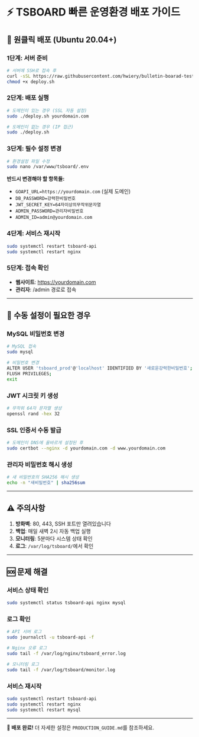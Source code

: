 # ⚡ TSBOARD 빠른 운영환경 배포 가이드

## 🚀 원클릭 배포 (Ubuntu 20.04+)

### 1단계: 서버 준비
```bash
# 서버에 SSH로 접속 후
curl -sSL https://raw.githubusercontent.com/hwiery/bulletin-boarad-test/main/deployment/deploy.sh -o deploy.sh
chmod +x deploy.sh
```

### 2단계: 배포 실행
```bash
# 도메인이 있는 경우 (SSL 자동 설정)
sudo ./deploy.sh yourdomain.com

# 도메인이 없는 경우 (IP 접근)
sudo ./deploy.sh
```

### 3단계: 필수 설정 변경
```bash
# 환경설정 파일 수정
sudo nano /var/www/tsboard/.env
```

**반드시 변경해야 할 항목들:**
- `GOAPI_URL=https://yourdomain.com` (실제 도메인)
- `DB_PASSWORD=강력한비밀번호` 
- `JWT_SECRET_KEY=64자이상의무작위문자열`
- `ADMIN_PASSWORD=관리자비밀번호`
- `ADMIN_ID=admin@yourdomain.com`

### 4단계: 서비스 재시작
```bash
sudo systemctl restart tsboard-api
sudo systemctl restart nginx
```

### 5단계: 접속 확인
- **웹사이트**: https://yourdomain.com
- **관리자**: /admin 경로로 접속

---

## 🔧 수동 설정이 필요한 경우

### MySQL 비밀번호 변경
```bash
# MySQL 접속
sudo mysql

# 비밀번호 변경
ALTER USER 'tsboard_prod'@'localhost' IDENTIFIED BY '새로운강력한비밀번호';
FLUSH PRIVILEGES;
exit
```

### JWT 시크릿 키 생성
```bash
# 무작위 64자 문자열 생성
openssl rand -hex 32
```

### SSL 인증서 수동 발급
```bash
# 도메인이 DNS에 올바르게 설정된 후
sudo certbot --nginx -d yourdomain.com -d www.yourdomain.com
```

### 관리자 비밀번호 해시 생성
```bash
# 새 비밀번호의 SHA256 해시 생성
echo -n "새비밀번호" | sha256sum
```

---

## ⚠️ 주의사항

1. **방화벽**: 80, 443, SSH 포트만 열려있습니다
2. **백업**: 매일 새벽 2시 자동 백업 실행
3. **모니터링**: 5분마다 시스템 상태 확인
4. **로그**: `/var/log/tsboard/`에서 확인

---

## 🆘 문제 해결

### 서비스 상태 확인
```bash
sudo systemctl status tsboard-api nginx mysql
```

### 로그 확인
```bash
# API 서버 로그
sudo journalctl -u tsboard-api -f

# Nginx 오류 로그
sudo tail -f /var/log/nginx/tsboard_error.log

# 모니터링 로그
sudo tail -f /var/log/tsboard/monitor.log
```

### 서비스 재시작
```bash
sudo systemctl restart tsboard-api
sudo systemctl restart nginx
sudo systemctl restart mysql
```

---

**🎉 배포 완료!** 
더 자세한 설정은 `PRODUCTION_GUIDE.md`를 참조하세요. 